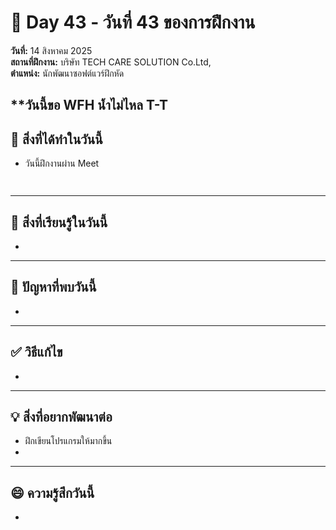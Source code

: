 # 📅 Day 43 - วันที่ 43 ของการฝึกงาน
**วันที่:** 14 สิงหาคม 2025  
**สถานที่ฝึกงาน:** บริษัท TECH CARE SOLUTION Co.Ltd,  
**ตำแหน่ง:** นักพัฒนาซอฟต์แวร์ฝึกหัด

**วันนี้ขอ WFH น้ำไม่ไหล T-T
---

## 📝 สิ่งที่ได้ทำในวันนี้
- วันนี้ฝึกงานผ่าน Meet 


```


```

---

## 🎯 สิ่งที่เรียนรู้ในวันนี้ 
- 




---

## 🤔 ปัญหาที่พบวันนี้
- 




---

## ✅ วิธีแก้ไข
- 


---

## 💡 สิ่งที่อยากพัฒนาต่อ
- ฝึกเขียนโปรแกรมให้มากขึ้น
- 



---

## 😄 ความรู้สึกวันนี้
- 
